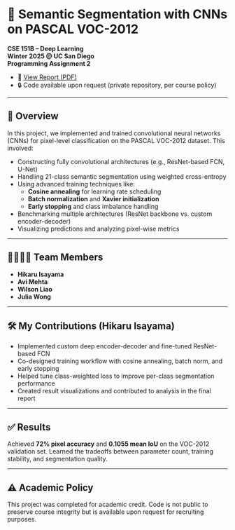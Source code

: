 # 🧠 Semantic Segmentation with CNNs on PASCAL VOC-2012

**CSE 151B – Deep Learning**  
**Winter 2025 @ UC San Diego**  
**Programming Assignment 2**

- 📄 [View Report (PDF)](./report.pdf)  
- 🔒 Code available upon request (private repository, per course policy)

---

## 📌 Overview

In this project, we implemented and trained convolutional neural networks (CNNs) for pixel-level classification on the PASCAL VOC-2012 dataset. This involved:

- Constructing fully convolutional architectures (e.g., ResNet-based FCN, U-Net)
- Handling 21-class semantic segmentation using weighted cross-entropy
- Using advanced training techniques like:
  - **Cosine annealing** for learning rate scheduling
  - **Batch normalization** and **Xavier initialization**
  - **Early stopping** and class imbalance handling
- Benchmarking multiple architectures (ResNet backbone vs. custom encoder-decoder)
- Visualizing predictions and analyzing pixel-wise metrics

---

## 👨‍👩‍👧‍👦 Team Members

- **Hikaru Isayama**
- **Avi Mehta**
- **Wilson Liao**
- **Julia Wong**

---

## 🛠 My Contributions (Hikaru Isayama)

- Implemented custom deep encoder-decoder and fine-tuned ResNet-based FCN
- Co-designed training workflow with cosine annealing, batch norm, and early stopping
- Helped tune class-weighted loss to improve per-class segmentation performance
- Created result visualizations and contributed to analysis in the final report

---

## ✅ Results

Achieved **72% pixel accuracy** and **0.1055 mean IoU** on the VOC-2012 validation set. Learned the tradeoffs between parameter count, training stability, and segmentation quality.

---

## ⚠️ Academic Policy

This project was completed for academic credit. Code is not public to preserve course integrity but is available upon request for recruiting purposes.